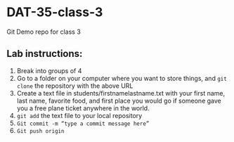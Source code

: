 # DAT-35-class-3
Git Demo repo for class 3
## Lab instructions: 

1. Break into groups of 4
2. Go to a folder on your computer where you want to store things, and `git clone` the repository with the above URL 
3. Create a text file in students/firstnamelastname.txt with your first name, last name, favorite food, and first place you would go if someone gave you a free plane ticket anywhere in the world. 
4. `git add` the text file to your local repository
5. `Git commit -m “type a commit message here”`
6. `Git push origin`

